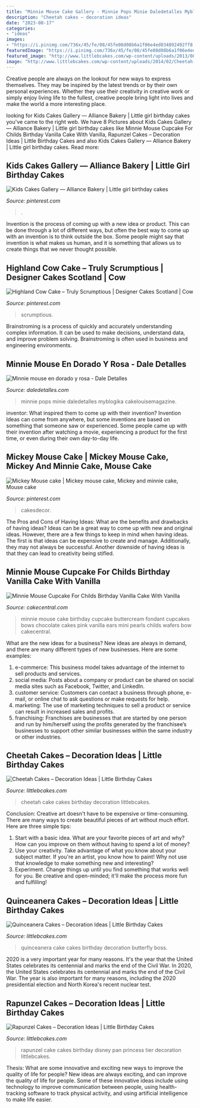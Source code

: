 ```yaml
---
title: "Minnie Mouse Cake Gallery - Minnie Pops Minie Daledetalles Myblogika Cakelouisemagazine"
description: "Cheetah cakes – decoration ideas"
date: "2023-08-17"
categories:
- "ideas"
images:
- "https://i.pinimg.com/736x/45/fe/08/45fe08d08b6a1f06e4ed034892492ff8.jpg"
featuredImage: "https://i.pinimg.com/736x/45/fe/08/45fe08d08b6a1f06e4ed034892492ff8.jpg"
featured_image: "http://www.littlebcakes.com/wp-content/uploads/2013/08/Rapunzel-Cake-Pan.jpg"
image: "http://www.littlebcakes.com/wp-content/uploads/2014/02/Cheetah-Cake.jpg"
---
```



Creative people are always on the lookout for new ways to express themselves. They may be inspired by the latest trends or by their own personal experiences. Whether they use their creativity in creative work or simply enjoy living life to the fullest, creative people bring light into lives and make the world a more interesting place.

	

		
looking for Kids Cakes Gallery — Alliance Bakery | Little girl birthday cakes you've came to the right web. We have 8 Pictures about Kids Cakes Gallery — Alliance Bakery | Little girl birthday cakes like Minnie Mouse Cupcake For Childs Birthday Vanilla Cake With Vanilla, Rapunzel Cakes – Decoration Ideas | Little Birthday Cakes and also Kids Cakes Gallery — Alliance Bakery | Little girl birthday cakes. Read more:
		
    
## Kids Cakes Gallery — Alliance Bakery | Little Girl Birthday Cakes

<img loading=lazy src="https://i.pinimg.com/736x/0e/be/18/0ebe182165ab9094cc20c99347e2c809.jpg" onerror="this.onerror=null;this.src='https://tse1.mm.bing.net/th?id=OIP.ED0XI-uOUyHiKYHkUwPwdAHaLH&amp;pid=15.1';" alt="Kids Cakes Gallery — Alliance Bakery | Little girl birthday cakes">

_Source: pinterest.com_

>. 

	

Invention is the process of coming up with a new idea or product. This can be done through a lot of different ways, but often the best way to come up with an invention is to think outside the box. Some people might say that invention is what makes us human, and it is something that allows us to create things that we never thought possible.

    
## Highland Cow Cake – Truly Scrumptious | Designer Cakes Scotland | Cow

<img loading=lazy src="https://i.pinimg.com/736x/45/fe/08/45fe08d08b6a1f06e4ed034892492ff8.jpg" onerror="this.onerror=null;this.src='https://tse2.mm.bing.net/th?id=OIP.W8LsbimKQph5-DYvZjGZGwHaKq&amp;pid=15.1';" alt="Highland Cow Cake – Truly Scrumptious | Designer Cakes Scotland | Cow">

_Source: pinterest.com_

>scrumptious. 

	

Brainstroming is a process of quickly and accurately understanding complex information. It can be used to make decisions, understand data, and improve problem solving. Brainstroming is often used in business and engineering environments.

    
## Minnie Mouse En Dorado Y Rosa - Dale Detalles

<img loading=lazy src="https://i0.wp.com/www.daledetalles.com/wp-content/uploads/2016/07/minnie-oro28.jpg?resize=540%2C960" onerror="this.onerror=null;this.src='https://tse4.mm.bing.net/th?id=OIP.9HoYUSLdq4gYosEHCUGD0wHaNK&amp;pid=15.1';" alt="Minnie mouse en dorado y rosa - Dale Detalles">

_Source: daledetalles.com_

>minnie pops minie daledetalles myblogika cakelouisemagazine. 

	

inventor: What inspired them to come up with their invention?
Invention Ideas can come from anywhere, but some inventions are based on something that someone saw or experienced. Some people came up with their invention after watching a movie, experiencing a product for the first time, or even during their own day-to-day life.

    
## Mickey Mouse Cake | Mickey Mouse Cake, Mickey And Minnie Cake, Mouse Cake

<img loading=lazy src="https://i.pinimg.com/736x/3a/f2/55/3af2555d9399e6036589f0979c36a6b8.jpg" onerror="this.onerror=null;this.src='https://tse2.mm.bing.net/th?id=OIP.kj4XwRGrO3J89LM5Q7TBbgHaLH&amp;pid=15.1';" alt="Mickey Mouse cake | Mickey mouse cake, Mickey and minnie cake, Mouse cake">

_Source: pinterest.com_

>cakesdecor. 

	

The Pros and Cons of Having Ideas: What are the benefits and drawbacks of having ideas?
Ideas can be a great way to come up with new and original ideas. However, there are a few things to keep in mind when having ideas. The first is that ideas can be expensive to create and manage. Additionally, they may not always be successful. Another downside of having ideas is that they can lead to creativity being stifled.

    
## Minnie Mouse Cupcake For Childs Birthday Vanilla Cake With Vanilla

<img loading=lazy src="https://cdn001.cakecentral.com/gallery/2015/03/900_847304SDQv_minnie-mouse-cupcake-for-childs-birthday-vanilla-cake-with-vanilla-buttercream-fondant-bows-pink-pearls-and-chocolate-wafers-for-ears.jpg" onerror="this.onerror=null;this.src='https://tse2.mm.bing.net/th?id=OIP.qvOYbevmc0PGoUB7lIjFKQHaLH&amp;pid=15.1';" alt="Minnie Mouse Cupcake For Childs Birthday Vanilla Cake With Vanilla">

_Source: cakecentral.com_

>minnie mouse cake birthday cupcake buttercream fondant cupcakes bows chocolate cakes pink vanilla ears mini pearls childs wafers bow cakecentral. 

	

What are the new ideas for a business?
New ideas are always in demand, and there are many different types of new businesses. Here are some examples: 
1. e-commerce: This business model takes advantage of the internet to sell products and services. 
2. social media: Posts about a company or product can be shared on social media sites such as Facebook, Twitter, and LinkedIn. 
3. customer service: Customers can contact a business through phone, e-mail, or online chat to ask questions or make requests for help. 
4. marketing: The use of marketing techniques to sell a product or service can result in increased sales and profits. 
5. franchising: Franchises are businesses that are started by one person and run by him/herself using the profits generated by the franchisee’s businesses to support other similar businesses within the same industry or other industries.

    
## Cheetah Cakes – Decoration Ideas | Little Birthday Cakes

<img loading=lazy src="http://www.littlebcakes.com/wp-content/uploads/2014/02/Cheetah-Cake.jpg" onerror="this.onerror=null;this.src='https://tse4.mm.bing.net/th?id=OIP.5DkrL3y17bu9aMrsV_bzEwHaKS&amp;pid=15.1';" alt="Cheetah Cakes – Decoration Ideas | Little Birthday Cakes">

_Source: littlebcakes.com_

>cheetah cake cakes birthday decoration littlebcakes. 

	

Conclusion:
Creative art doesn't have to be expensive or time-consuming. There are many ways to create beautiful pieces of art without much effort. Here are three simple tips: 
1) Start with a basic idea. What are your favorite pieces of art and why? How can you improve on them without having to spend a lot of money? 
2) Use your creativity. Take advantage of what you know about your subject matter. If you're an artist, you know how to paint! Why not use that knowledge to make something new and interesting? 
3) Experiment. Change things up until you find something that works well for you. Be creative and open-minded; it'll make the process more fun and fulfilling!

    
## Quinceanera Cakes – Decoration Ideas | Little Birthday Cakes

<img loading=lazy src="http://www.littlebcakes.com/wp-content/uploads/2014/02/Quinceanera-Cake-Images.jpg" onerror="this.onerror=null;this.src='https://tse1.mm.bing.net/th?id=OIP.P2oe_W0sZOIFNfupj78e5wHaJL&amp;pid=15.1';" alt="Quinceanera Cakes – Decoration Ideas | Little Birthday Cakes">

_Source: littlebcakes.com_

>quinceanera cake cakes birthday decoration butterfly boss. 

	

2020 is a very important year for many reasons. It's the year that the United States celebrates its centennial and marks the end of the Civil War.
In 2020, the United States celebrates its centennial and marks the end of the Civil War. The year is also important for many reasons, including the 2020 presidential election and North Korea's recent nuclear test.

    
## Rapunzel Cakes – Decoration Ideas | Little Birthday Cakes

<img loading=lazy src="http://www.littlebcakes.com/wp-content/uploads/2013/08/Rapunzel-Cake-Pan.jpg" onerror="this.onerror=null;this.src='https://tse3.mm.bing.net/th?id=OIP.tqgWB2Q-8wN5bo5QcUhSjQHaKI&amp;pid=15.1';" alt="Rapunzel Cakes – Decoration Ideas | Little Birthday Cakes">

_Source: littlebcakes.com_

>rapunzel cake cakes birthday disney pan princess tier decoration littlebcakes. 

	

Thesis: What are some innovative and exciting new ways to improve the quality of life for people?
New ideas are always exciting, and can improve the quality of life for people. Some of these innovative ideas include using technology to improve communication between people, using health-tracking software to track physical activity, and using artificial intelligence to make life easier.


